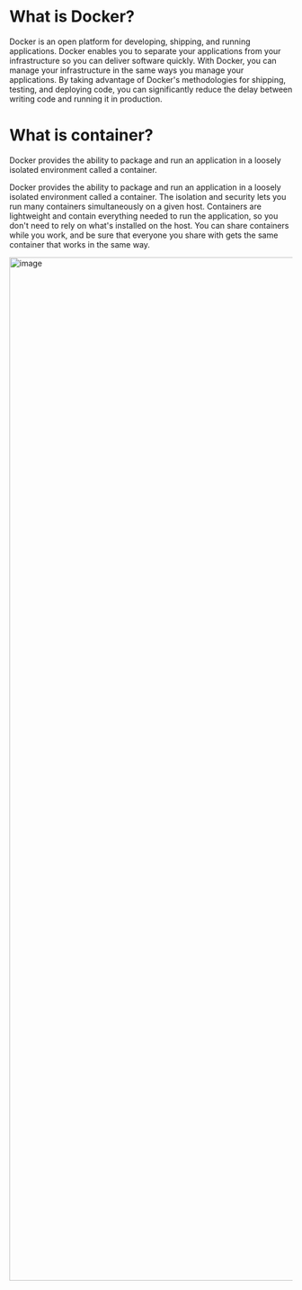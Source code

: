 # What is Docker?
Docker is an open platform for developing, shipping, and running applications. Docker enables you to separate your applications from your infrastructure so you can deliver software quickly. With Docker, you can manage your infrastructure in the same ways you manage your applications. By taking advantage of Docker's methodologies for shipping, testing, and deploying code, you can significantly reduce the delay between writing code and running it in production.
# What is container?
Docker provides the ability to package and run an application in a loosely isolated environment called a container.

Docker provides the ability to package and run an application in a loosely isolated environment called a container. The isolation and security lets you run many containers simultaneously on a given host. Containers are lightweight and contain everything needed to run the application, so you don't need to rely on what's installed on the host. You can share containers while you work, and be sure that everyone you share with gets the same container that works in the same way.

<img width="1478" height="1819" alt="image" src="https://github.com/user-attachments/assets/35b53892-7205-498e-a32a-b8972ee74508" />
